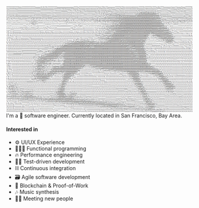 <img align="right" src="/horse_ascii.gif" />

I'm a 🏴 software engineer. Currently located in San Francisco, Bay Area.

#### Interested in

- ⚙️ UI/UX Experience
- 👨🏻‍💻 Functional programming
- 🔥 Performance engineering
- 🤹🏻 Test-driven development
- ⛓ Continuous integration
- 🗃 Agile software development
- 💎 Blockchain & Proof-of-Work
- 🎶 Music synthesis
- 👋🏻 Meeting new people

[ascii-link]:      /horse_ascii.gif
